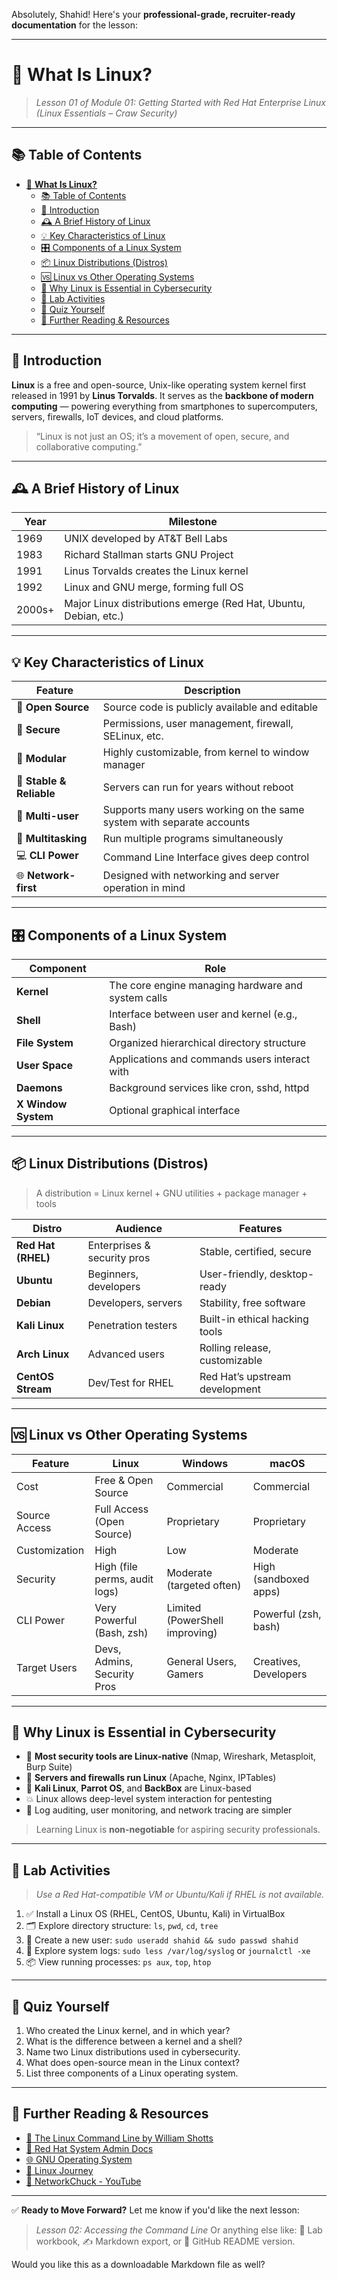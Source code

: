 Absolutely, Shahid! Here's your **professional-grade, recruiter-ready documentation** for the lesson:

---

# 🧠 **What Is Linux?**

> *Lesson 01 of Module 01: Getting Started with Red Hat Enterprise Linux (Linux Essentials – Craw Security)*

---

## 📚 Table of Contents

- [🧠 **What Is Linux?**](#-what-is-linux)
  - [📚 Table of Contents](#-table-of-contents)
  - [🧩 Introduction](#-introduction)
  - [🕰️ A Brief History of Linux](#️-a-brief-history-of-linux)
  - [💡 Key Characteristics of Linux](#-key-characteristics-of-linux)
  - [🎛️ Components of a Linux System](#️-components-of-a-linux-system)
  - [📦 Linux Distributions (Distros)](#-linux-distributions-distros)
  - [🆚 Linux vs Other Operating Systems](#-linux-vs-other-operating-systems)
  - [📍 Why Linux is Essential in Cybersecurity](#-why-linux-is-essential-in-cybersecurity)
  - [🧪 Lab Activities](#-lab-activities)
  - [🧠 Quiz Yourself](#-quiz-yourself)
  - [📎 Further Reading \& Resources](#-further-reading--resources)

---

## 🧩 Introduction

**Linux** is a free and open-source, Unix-like operating system kernel first released in 1991 by **Linus Torvalds**. It serves as the **backbone of modern computing** — powering everything from smartphones to supercomputers, servers, firewalls, IoT devices, and cloud platforms.

> “Linux is not just an OS; it’s a movement of open, secure, and collaborative computing.”

---

## 🕰️ A Brief History of Linux

| Year   | Milestone                                                        |
| ------ | ---------------------------------------------------------------- |
| 1969   | UNIX developed by AT\&T Bell Labs                                |
| 1983   | Richard Stallman starts GNU Project                              |
| 1991   | Linus Torvalds creates the Linux kernel                          |
| 1992   | Linux and GNU merge, forming full OS                             |
| 2000s+ | Major Linux distributions emerge (Red Hat, Ubuntu, Debian, etc.) |

---

## 💡 Key Characteristics of Linux

| Feature                  | Description                                                           |
| ------------------------ | --------------------------------------------------------------------- |
| 🧠 **Open Source**       | Source code is publicly available and editable                        |
| 🔐 **Secure**            | Permissions, user management, firewall, SELinux, etc.                 |
| 🧱 **Modular**           | Highly customizable, from kernel to window manager                    |
| 🧪 **Stable & Reliable** | Servers can run for years without reboot                              |
| 🧰 **Multi-user**        | Supports many users working on the same system with separate accounts |
| 🔁 **Multitasking**      | Run multiple programs simultaneously                                  |
| 💻 **CLI Power**         | Command Line Interface gives deep control                             |
| 🌐 **Network-first**     | Designed with networking and server operation in mind                 |

---

## 🎛️ Components of a Linux System

| Component           | Role                                               |
| ------------------- | -------------------------------------------------- |
| **Kernel**          | The core engine managing hardware and system calls |
| **Shell**           | Interface between user and kernel (e.g., Bash)     |
| **File System**     | Organized hierarchical directory structure         |
| **User Space**      | Applications and commands users interact with      |
| **Daemons**         | Background services like cron, sshd, httpd         |
| **X Window System** | Optional graphical interface                       |

---

## 📦 Linux Distributions (Distros)

> A distribution = Linux kernel + GNU utilities + package manager + tools

| Distro             | Audience                    | Features                       |
| ------------------ | --------------------------- | ------------------------------ |
| **Red Hat (RHEL)** | Enterprises & security pros | Stable, certified, secure      |
| **Ubuntu**         | Beginners, developers       | User-friendly, desktop-ready   |
| **Debian**         | Developers, servers         | Stability, free software       |
| **Kali Linux**     | Penetration testers         | Built-in ethical hacking tools |
| **Arch Linux**     | Advanced users              | Rolling release, customizable  |
| **CentOS Stream**  | Dev/Test for RHEL           | Red Hat’s upstream development |

---

## 🆚 Linux vs Other Operating Systems

| Feature       | Linux                         | Windows                        | macOS                 |
| ------------- | ----------------------------- | ------------------------------ | --------------------- |
| Cost          | Free & Open Source            | Commercial                     | Commercial            |
| Source Access | Full Access (Open Source)     | Proprietary                    | Proprietary           |
| Customization | High                          | Low                            | Moderate              |
| Security      | High (file perms, audit logs) | Moderate (targeted often)      | High (sandboxed apps) |
| CLI Power     | Very Powerful (Bash, zsh)     | Limited (PowerShell improving) | Powerful (zsh, bash)  |
| Target Users  | Devs, Admins, Security Pros   | General Users, Gamers          | Creatives, Developers |

---

## 📍 Why Linux is Essential in Cybersecurity

* 🧠 **Most security tools are Linux-native** (Nmap, Wireshark, Metasploit, Burp Suite)
* 🔐 **Servers and firewalls run Linux** (Apache, Nginx, IPTables)
* 🐧 **Kali Linux**, **Parrot OS**, and **BackBox** are Linux-based
* 💥 Linux allows deep-level system interaction for pentesting
* 📂 Log auditing, user monitoring, and network tracing are simpler

> Learning Linux is **non-negotiable** for aspiring security professionals.

---

## 🧪 Lab Activities

> *Use a Red Hat-compatible VM or Ubuntu/Kali if RHEL is not available.*

1. ✅ Install a Linux OS (RHEL, CentOS, Ubuntu, Kali) in VirtualBox
2. 🗂️ Explore directory structure: `ls`, `pwd`, `cd`, `tree`
3. 👤 Create a new user: `sudo useradd shahid && sudo passwd shahid`
4. 📜 Explore system logs: `sudo less /var/log/syslog` or `journalctl -xe`
5. 📦 View running processes: `ps aux`, `top`, `htop`

---

## 🧠 Quiz Yourself

1. Who created the Linux kernel, and in which year?
2. What is the difference between a kernel and a shell?
3. Name two Linux distributions used in cybersecurity.
4. What does open-source mean in the Linux context?
5. List three components of a Linux operating system.

---

## 📎 Further Reading & Resources

* [📘 The Linux Command Line by William Shotts](https://linuxcommand.org/tlcl.php)
* [📖 Red Hat System Admin Docs](https://access.redhat.com/documentation/en-us/red_hat_enterprise_linux/)
* [🌐 GNU Operating System](https://www.gnu.org/)
* [🐧 Linux Journey](https://linuxjourney.com/)
* [🎥 NetworkChuck - YouTube](https://www.youtube.com/@NetworkChuck)

---

✅ **Ready to Move Forward?**
Let me know if you'd like the next lesson:

> *Lesson 02: Accessing the Command Line*
> Or anything else like:
> 🧪 Lab workbook, ✍️ Markdown export, or 📁 GitHub README version.

Would you like this as a downloadable Markdown file as well?
